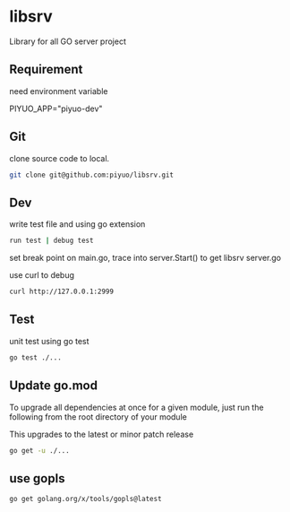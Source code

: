 # libsrv

Library for all GO server project

## Requirement

need environment variable

PIYUO_APP="piyuo-dev"

## Git

clone source code to local.

```bash
git clone git@github.com:piyuo/libsrv.git
```

## Dev

write test file and using go extension

```bash
run test | debug test
```

set break point on main.go, trace into server.Start() to get libsrv server.go

use curl to debug

```bash
curl http://127.0.0.1:2999
```

## Test

unit test using go test

```bash
go test ./...
```

## Update go.mod

To upgrade all dependencies at once for a given module, just run the following from the root directory of your module

This upgrades to the latest or minor patch release

```bash
go get -u ./...
```

## use gopls

```bash
go get golang.org/x/tools/gopls@latest
```
